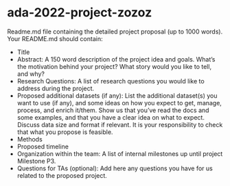 # ada-2022-project-zozoz

Readme.md file containing the detailed project proposal (up to 1000 words). Your README.md should contain:
- Title
- Abstract: A 150 word description of the project idea and goals. What’s the motivation behind your project? What story would you like to tell, and why?
- Research Questions: A list of research questions you would like to address during the project.
- Proposed additional datasets (if any): List the additional dataset(s) you want to use (if any), and some ideas on how you expect to get, manage, process, and enrich it/them. Show us that you’ve read the docs and some examples, and that you have a clear idea on what to expect. Discuss data size and format if relevant. It is your responsibility to check that what you propose is feasible.
- Methods
- Proposed timeline
- Organization within the team: A list of internal milestones up until project Milestone P3.
- Questions for TAs (optional): Add here any questions you have for us related to the proposed project.
